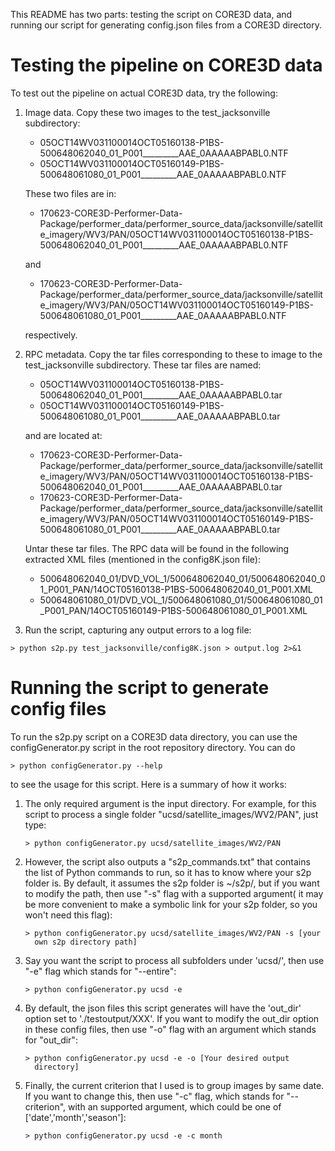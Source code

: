 This README has two parts: testing the script on CORE3D data, and
running our script for generating config.json files from a CORE3D
directory.

# Testing the pipeline on CORE3D data

To test out the pipeline on actual CORE3D data, try the following:

 1. Image data. Copy these two images to the test_jacksonville
    subdirectory:

    - 05OCT14WV031100014OCT05160138-P1BS-500648062040_01_P001_________AAE_0AAAAABPABL0.NTF
    - 05OCT14WV031100014OCT05160149-P1BS-500648061080_01_P001_________AAE_0AAAAABPABL0.NTF

    These two files are in:

    - 170623-CORE3D-Performer-Data-Package/performer_data/performer_source_data/jacksonville/satellite_imagery/WV3/PAN/05OCT14WV031100014OCT05160138-P1BS-500648062040_01_P001_________AAE_0AAAAABPABL0.NTF

    and

    - 170623-CORE3D-Performer-Data-Package/performer_data/performer_source_data/jacksonville/satellite_imagery/WV3/PAN/05OCT14WV031100014OCT05160149-P1BS-500648061080_01_P001_________AAE_0AAAAABPABL0.NTF

    respectively.

 2. RPC metadata. Copy the tar files corresponding to these to image 
    to the test_jacksonville subdirectory. These tar files are named:

    - 05OCT14WV031100014OCT05160138-P1BS-500648062040_01_P001_________AAE_0AAAAABPABL0.tar
    - 05OCT14WV031100014OCT05160149-P1BS-500648061080_01_P001_________AAE_0AAAAABPABL0.tar

    and are located at:

    - 170623-CORE3D-Performer-Data-Package/performer_data/performer_source_data/jacksonville/satellite_imagery/WV3/PAN/05OCT14WV031100014OCT05160138-P1BS-500648062040_01_P001_________AAE_0AAAAABPABL0.tar
    - 170623-CORE3D-Performer-Data-Package/performer_data/performer_source_data/jacksonville/satellite_imagery/WV3/PAN/05OCT14WV031100014OCT05160149-P1BS-500648061080_01_P001_________AAE_0AAAAABPABL0.tar

    Untar these tar files. The RPC data will be found in the following
    extracted XML files (mentioned in the config8K.json file):

    - 500648062040_01/DVD_VOL_1/500648062040_01/500648062040_01_P001_PAN/14OCT05160138-P1BS-500648062040_01_P001.XML
    - 500648061080_01/DVD_VOL_1/500648061080_01/500648061080_01_P001_PAN/14OCT05160149-P1BS-500648061080_01_P001.XML

 3. Run the script, capturing any output errors to a log file:

```
> python s2p.py test_jacksonville/config8K.json > output.log 2>&1
```

# Running the script to generate config files

To run the s2p.py script on a CORE3D data directory, you can use the
configGenerator.py script in the root repository directory. You can do 

```
> python configGenerator.py --help
```

to see the usage for this script. Here is a summary of how it works:

  1. The only required argument is the input directory. For example,
     for this script to process a single folder
     "ucsd/satellite_images/WV2/PAN", just type:

     ```
     > python configGenerator.py ucsd/satellite_images/WV2/PAN
     ```

  2. However, the script also outputs a "s2p_commands.txt" that
     contains the list of Python commands to run, so it has to know
     where your s2p folder is. By default, it assumes the s2p folder
     is ~/s2p/, but if you want to modify the path, then use "-s" flag
     with a supported argument( it may be more convenient to make a
     symbolic link for your s2p folder, so you won't need this flag):

     ```
     > python configGenerator.py ucsd/satellite_images/WV2/PAN -s [your
       own s2p directory path]
     ```

  3. Say you want the script to process all subfolders under 'ucsd/',
     then use "-e" flag which stands for "--entire":

     ```
     > python configGenerator.py ucsd -e
     ```

  4. By default, the json files this script generates will have the
     'out_dir' option set to './testoutput/XXX'. If you want to modify the
     out_dir option in these config files, then use "-o" flag with an
     argument which stands for "out_dir":

     ```
     > python configGenerator.py ucsd -e -o [Your desired output
       directory]
     ```

  5. Finally, the current criterion that I used is to group images by
     same date. If you want to change this, then use "-c" flag, which
     stands for "--criterion", with an supported argument, which could
     be one of ['date','month','season']:

     ```
     > python configGenerator.py ucsd -e -c month    
     ```
